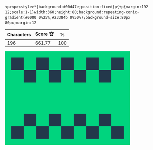 `<p><p><style>*{background:#00d47e;position:fixed}p{+p{margin:192 12;scale:1-1}width:360;height:80;background:repeating-conic-gradient(#0000 0%25%,#23384b 0%50%);background-size:80px 80px;margin:12`

| Characters | Score 🏆 | %   |
| ---------- | -------- | --- |
| 196        | 661.77   | 100 |

![](/2025/Sep2025/18/20250918.png)

